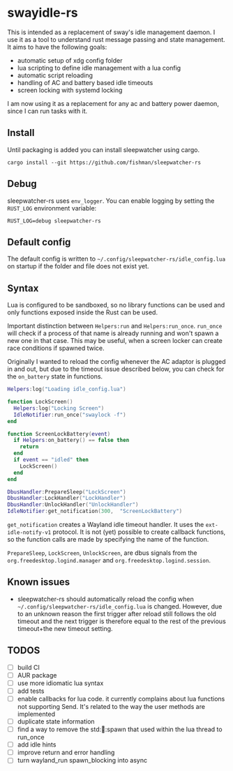 # swayidle-rs

This is intended as a replacement of sway's idle management daemon. I use it as a tool to understand rust message passing and state management. It aims to have the following goals:

- automatic setup of xdg config folder
- lua scripting to define idle management with a lua config
- automatic script reloading
- handling of AC and battery based idle timeouts
- screen locking with systemd locking

I am now using it as a replacement for any ac and battery power daemon, since I can run tasks with it.

## Install

Until packaging is added you can install sleepwatcher using cargo.

`cargo install --git https://github.com/fishman/sleepwatcher-rs`

## Debug

sleepwatcher-rs uses `env_logger`. You can enable logging by setting the `RUST_LOG` environment variable:

`RUST_LOG=debug sleepwatcher-rs`

## Default config

The default config is written to `~/.config/sleepwatcher-rs/idle_config.lua` on startup if the folder and file does not exist yet.

## Syntax

Lua is configured to be sandboxed, so no library functions can be used and only functions exposed inside the Rust can be used.

Important distinction between `Helpers:run` and `Helpers:run_once`. `run_once` will check if a process of that name is already running and won't spawn a new one in that case. This may be useful, when a screen locker can create race conditions if spawned twice.

Originally I wanted to reload the config whenever the AC adaptor is plugged in and out, but due to the timeout issue described below, you can check for the `on_battery` state in functions.

`````` lua
Helpers:log("Loading idle_config.lua")

function LockScreen()
  Helpers:log("Locking Screen")
  IdleNotifier:run_once("swaylock -f")
end

function ScreenLockBattery(event)
  if Helpers:on_battery() == false then
    return
  end
  if event == "idled" then
    LockScreen()
  end
end

DbusHandler:PrepareSleep("LockScreen")
DbusHandler:LockHandler("LockHandler")
DbusHandler:UnlockHandler("UnlockHandler")
IdleNotifier:get_notification(300,  "ScreenLockBattery")

``````
`get_notification` creates a Wayland idle timeout handler. It uses the `ext-idle-notify-v1` protocol. It is not (yet) possible to create callback functions, so the function calls are made by specifying the name of the function.

`PrepareSleep`, `LockScreen`, `UnlockScreen`, are dbus signals from the `org.freedesktop.logind.manager` and `org.freedesktop.logind.session`.

## Known issues

- sleepwatcher-rs should automatically reload the config when `~/.config/sleepwatcher-rs/idle_config.lua` is changed. However, due to an unknown reason the first trigger after reload still follows the old timeout and the next trigger is therefore equal to the rest of the previous timeout+the new timeout setting.

## TODOS

- [ ] build CI
- [ ] AUR package
- [ ] use more idiomatic lua syntax
- [ ] add tests
- [ ] enable callbacks for lua code. it currently complains about lua functions not supporting Send. It's related to the way the user methods are implemented
- [ ] duplicate state information
- [ ] find a way to remove the std::thread::spawn that used within the lua thread to run_once
- [ ] add idle hints
- [ ] improve return and error handling
- [ ] turn wayland_run spawn_blocking into async
